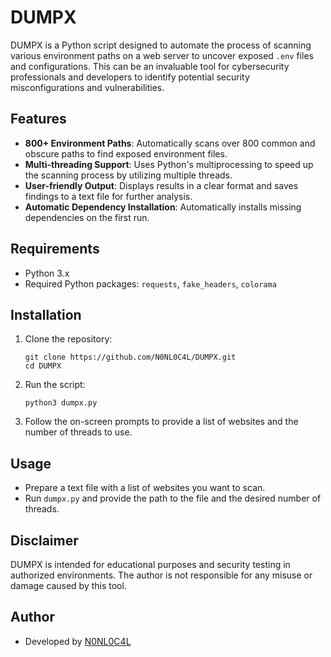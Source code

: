 # DUMPX

DUMPX is a Python script designed to automate the process of scanning various environment paths on a web server to uncover exposed `.env` files and configurations. This can be an invaluable tool for cybersecurity professionals and developers to identify potential security misconfigurations and vulnerabilities.

## Features

- **800+ Environment Paths**: Automatically scans over 800 common and obscure paths to find exposed environment files.
- **Multi-threading Support**: Uses Python's multiprocessing to speed up the scanning process by utilizing multiple threads.
- **User-friendly Output**: Displays results in a clear format and saves findings to a text file for further analysis.
- **Automatic Dependency Installation**: Automatically installs missing dependencies on the first run.

## Requirements

- Python 3.x
- Required Python packages: `requests`, `fake_headers`, `colorama`

## Installation

1. Clone the repository:
    ```
    git clone https://github.com/N0NL0C4L/DUMPX.git
    cd DUMPX
    ```

2. Run the script:
    ```
    python3 dumpx.py
    ```

3. Follow the on-screen prompts to provide a list of websites and the number of threads to use.

## Usage

- Prepare a text file with a list of websites you want to scan.
- Run `dumpx.py` and provide the path to the file and the desired number of threads.

## Disclaimer

DUMPX is intended for educational purposes and security testing in authorized environments. The author is not responsible for any misuse or damage caused by this tool.

## Author

- Developed by [N0NL0C4L](https://github.com/N0NL0C4L)

